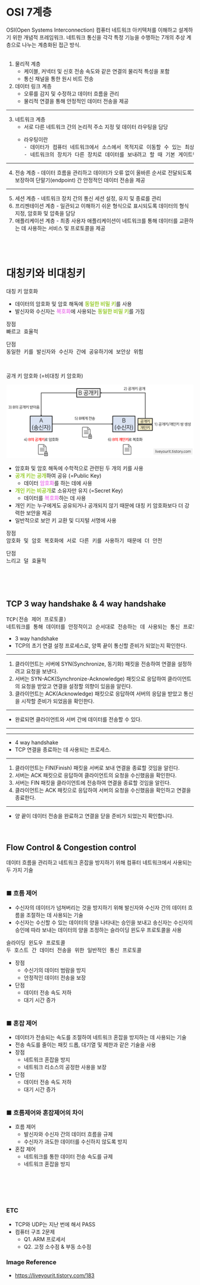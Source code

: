 # OSI 7계층

OSI(Open Systems Interconnection)
컴퓨터 네트워크 아키텍처를 이해하고 설계하기 위한 개념적 프레임워크.
네트워크 통신을 각각 특정 기능을 수행하는 7개의 추상 계층으로 나누는 계층화된 접근 방식.
<br><br>

1. 물리적 계층
     - 케이블, 커넥터 및 신호 전송 속도와 같은 연결의 물리적 특성을 포함
     - 통신 채널을 통한 원시 비트 전송
2. 데이터 링크 계층
     - 오류를 감지 및 수정하고 데이터 흐름을 관리
     - 물리적 연결을 통해 안정적인 데이터 전송을 제공
---
3. 네트워크 계층
     - 서로 다른 네트워크 간의 논리적 주소 지정 및 데이터 라우팅을 담당
     - <pre>라우팅이란
       - 데이터가 컴퓨터 네트워크에서 소스에서 목적지로 이동할 수 있는 최상의 경로를 선택하는 프로세스.
       - 네트워크의 장치가 다른 장치로 데이터를 보내려고 할 때 기본 게이트웨이(라우터)로 데이터를 보낸 다음 대상 경로의 다음 네트워크 세그먼트로 데이터를 전달.</pre>
---
4. 전송 계층 - 데이터 흐름을 관리하고 데이터가 오류 없이 올바른 순서로 전달되도록 보장하여 단말기(endpoint) 간 안정적인 데이터 전송을 제공
---
5. 세션 계층 - 네트워크 장치 간의 통신 세션 설정, 유지 및 종료를 관리
6. 프리젠테이션 계층 - 일관되고 이해하기 쉬운 형식으로 표시되도록 데이터의 형식 지정, 암호화 및 압축을 담당
7. 애플리케이션 계층 - 최종 사용자 애플리케이션이 네트워크를 통해 데이터를 교환하는 데 사용하는 서비스 및 프로토콜을 제공
<br><br><br><br>

# 대칭키와 비대칭키

대칭 키 암호화
- 데이터의 암호화 및 암호 해독에 <strong><span style="color:yellowgreen">동일한 비밀 키</span></strong>를 사용
- 발신자와 수신자는 <strong><span style="color:violet">복호화</span></strong>에 사용되는 <strong><span style="color:yellowgreen">동일한 비밀 키</span></strong>를 가짐
<pre>장점
빠르고 효율적</pre>
<pre>단점
동일한 키를 발신자와 수신자 간에 공유하기에 보안상 위험</pre>
<br>


공개 키 암호화 (=비대칭 키 암호화)

![image](image/key.png)

- 암호화 및 암호 해독에 수학적으로 관련된 두 개의 키를 사용
- <strong><span style="color:yellowgreen">공개 키는 공개</span></strong>하여 공유 (=Public Key)
    - 데이터 <strong><span style="color:violet">암호화</span></strong>를 하는 데에 사용
- <strong><span style="color:yellowgreen">개인 키는 비공개</span></strong>로 소유자만 유지 (=Secret Key)
    - 데이터를 <strong><span style="color:violet">복호화</span></strong>하는 데 사용
- 개인 키는 누구에게도 공유되거나 공개되지 않기 때문에 대칭 키 암호화보다 더 강력한 보안을 제공
- 일반적으로 보안 키 교환 및 디지털 서명에 사용

<pre>장점
암호화 및 암호 복호화에 서로 다른 키를 사용하기 때문에 더 안전</pre>
<pre>단점
느리고 덜 효율적</pre>
<br><br><br>

## TCP 3 way handshake & 4 way handshake

<pre>TCP(전송 제어 프로토콜)
네트워크를 통해 데이터를 안정적이고 순서대로 전송하는 데 사용되는 통신 프로토콜</pre>

- 3 way handshake
- TCP의 초기 연결 설정 프로세스로, 양쪽 끝이 통신할 준비가 되었는지 확인한다.
---
1. 클라이언트는 서버에 SYN(Synchronize, 동기화) 패킷을 전송하여 연결을 설정하려고 요청을 보낸다.
2. 서버는 SYN-ACK(Synchronize-Acknowledge) 패킷으로 응답하여 클라이언트의 요청을 받았고 연결을 설정할 의향이 있음을 알린다.
3. 클라이언트는 ACK(Acknowledge) 패킷으로 응답하여 서버의 응답을 받았고 통신을 시작할 준비가 되었음을 확인한다.
---
- 완료되면 클라이언트와 서버 간에 데이터를 전송할 수 있다.
---
---

- 4 way handshake
- TCP 연결을 종료하는 데 사용되는 프로세스.
---
1. 클라이언트는 FIN(Finish) 패킷을 서버로 보내 연결을 종료할 것임을 알린다.
2. 서버는 ACK 패킷으로 응답하여 클라이언트의 요청을 수신했음을 확인한다.
3. 서버는 FIN 패킷을 클라이언트에 전송하여 연결을 종료할 것임을 알린다.
4. 클라이언트는 ACK 패킷으로 응답하여 서버의 요청을 수신했음을 확인하고 연결을 종료한다.
---
- 양 끝이 데이터 전송을 완료하고 연결을 닫을 준비가 되었는지 확인합니다.
<br><br><br>

## Flow Control & Congestion control

데이터 흐름을 관리하고 네트워크 혼잡을 방지하기 위해 컴퓨터 네트워크에서 사용되는 두 가지 기술
<br><br>

### ■ 흐름 제어

- 수신자의 데이터가 넘쳐버리는 것을 방지하기 위해 발신자와 수신자 간의 데이터 흐름을 조절하는 데 사용되는 기술
- 수신자는 수신할 수 있는 데이터의 양을 나타내는 승인을 보내고 송신자는 수신자의 승인에 따라 보내는 데이터의 양을 조정하는 슬라이딩 윈도우 프로토콜을 사용
<pre>슬라이딩 윈도우 프로토콜
두 호스트 간 데이터 전송을 위한 일반적인 통신 프로토콜</pre>
- 장점
    - 수신기의 데이터 범람을 방지
    - 안정적인 데이터 전송을 보장
- 단점
    - 데이터 전송 속도 저하
    - 대기 시간 증가
<br><br>

### ■ 혼잡 제어

- 데이터가 전송되는 속도를 조절하여 네트워크 혼잡을 방지하는 데 사용되는 기술
- 전송 속도를 줄이는 패킷 드롭, 대기열 및 제한과 같은 기술을 사용
- 장점
    - 네트워크 혼잡을 방지
    - 네트워크 리소스의 공정한 사용을 보장
- 단점
    - 데이터 전송 속도 저하
    - 대기 시간 증가
<br><br>

### ■ 흐름제어와 혼잡제어의 차이

- 흐름 제어
    - 발신자와 수신자 간의 데이터 흐름을 규제
    - 수신자가 과도한 데이터를 수신하지 않도록 방지
- 혼잡 제어
    - 네트워크를 통한 데이터 전송 속도를 규제
    - 네트워크 혼잡을 방지
<br>
<br>
<br>
<br>

### ETC
- TCP와 UDP는 지난 번에 해서 PASS
- 컴퓨터 구조 2문제
    - Q1. ARM 프로세서
    - Q2. 고정 소수점 & 부동 소수점

### Image Reference
- https://liveyourit.tistory.com/183